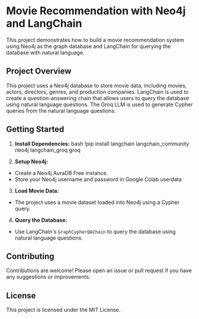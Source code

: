 # Movie Recommendation with Neo4j and LangChain

This project demonstrates how to build a movie recommendation system using Neo4j as the graph database and LangChain for querying the database with natural language.

## Project Overview

This project uses a Neo4j database to store movie data, including movies, actors, directors, genres, and production companies. LangChain is used to create a question-answering chain that allows users to query the database using natural language questions. The Groq LLM is used to generate Cypher queries from the natural language questions.

## Getting Started

1. **Install Dependencies:**
   bash !pip install langchain langchain_community neo4j langchain_groq groq

2. **Setup Neo4j:**

- Create a Neo4j AuraDB Free instance.
- Store your Neo4j username and password in Google Colab userdata

3. **Load Movie Data:**

- The project uses a movie dataset loaded into Neo4j using a Cypher query.

4. **Query the Database:**

- Use LangChain's `GraphCypherQAChain` to query the database using natural language questions.

## Contributing

Contributions are welcome! Please open an issue or pull request if you have any suggestions or improvements.

## License

This project is licensed under the MIT License.
